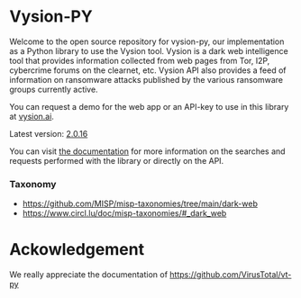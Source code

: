 # Vysion-PY

Welcome to the open source repository for vysion-py, our implementation as a Python library to use the Vysion tool. Vysion is a dark web intelligence tool that provides information collected from web pages from Tor, I2P, cybercrime forums on the clearnet, etc. Vysion API also provides a feed of information on ransomware attacks published by the various ransomware groups currently active.

You can request a demo for the web app or an API-key to use in this library at [vysion.ai](https://vysion.ai).

Latest version: [2.0.16](https://pypi.org/project/vysion/)

You can visit [the documentation](https://developers.vysion.ai/?python) for more information on the searches and requests performed with the library or directly on the API.

### Taxonomy

- https://github.com/MISP/misp-taxonomies/tree/main/dark-web
- https://www.circl.lu/doc/misp-taxonomies/#_dark_web


# Ackowledgement

We really appreciate the documentation of https://github.com/VirusTotal/vt-py
